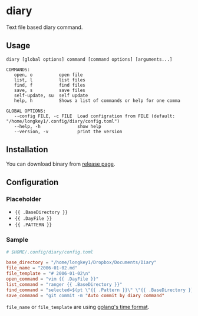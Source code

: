 # diary

Text file based diary command.

## Usage

```
diary [global options] command [command options] [arguments...]

COMMANDS:
   open, o          open file
   list, l          list files
   find, f          find files
   save, s          save files
   self-update, su  self update
   help, h          Shows a list of commands or help for one comma

GLOBAL OPTIONS:
   --config FILE, -c FILE  Load configration from FILE (default: "/home/longkey1/.config/diary/config.toml")
   --help, -h              show help
   --version, -v           print the version
```

## Installation

You can download binary from [release page](https://github.com/longkey1/diary/releases).

## Configuration

### Placeholder

- `{{ .BaseDirectory }}`
- `{{ .DayFile }}`
- `{{ .PATTERN }}`

### Sample

```toml
# $HOME/.config/diary/config.toml

base_directory = "/home/longkey1/Dropbox/Documents/Diary"
file_name = "2006-01-02.md"
file_template = "# 2006-01-02\n"
open_command = "vim {{ .DayFile }}"
list_command = "ranger {{ .BaseDirectory }}"
find_command = "selected=$(pt \"{{ .Pattern }}\" \"{{ .BaseDirectory }}\" | fzf --query \"$LBUFFER\" | awk -F : '{print \"-c \" $2 \" \" $1}'); [[ -n ${selected} ]] && echo $selected || true"
save_command = "git commit -m "Auto commit by diary command"
```

`file_name` or `file_template` are using [golang's time format](https://golang.org/src/time/format.go).
